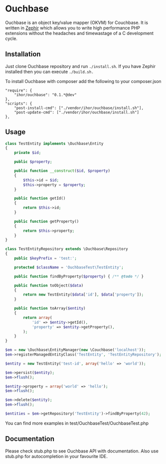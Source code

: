 Ouchbase
========

Ouchbase is an object key/value mapper (OKVM) for Couchbase. It is written in [Zephir](https://github.com/phalcon/zephir) which allows you to write high performance PHP extensions without the headaches and timewastage of a C development cycle.

Installation
------------
Just clone Ouchbase repository and run `./install.sh`. If you have Zephir installed then you can execute `./build.sh.`

To install Ouchbase with composer add the following to your composer.json
```
"require": {
    "ihor/ouchbase": "0.1.*@dev"
},
"scripts": {
    "post-install-cmd": ["./vendor/ihor/ouchbase/install.sh"],
    "post-update-cmd": ["./vendor/ihor/ouchbase/install.sh"]
},
```

Usage
-----
```php
class TestEntity implements \Ouchbase\Entity
{
    private $id;

    public $property;

    public function __construct($id, $property)
    {
        $this->id = $id;
        $this->property = $property;
    }

    public function getId()
    {
        return $this->id;
    }

    public function getProperty()
    {
        return $this->property;
    }
}

class TestEntityRepository extends \Ouchbase\Repository
{
    public $keyPrefix = 'test:';

    protected $className = 'OuchbaseTest\TestEntity';

    public function findByProperty($property) { /** @todo */ }

    public function toObject($data)
    {
        return new TestEntity($data['id'], $data['property']);
    }

    public function toArray($entity)
    {
        return array(
            'id' => $entity->getId(),
            'property' => $entity->getProperty(),
        );
    }
}

$em = new \Ouchbase\EntityManager(new \Couchbase('localhost'));
$em->registerManagedEntityClass('TestEntity', 'TestEntityRepository');

$entity = new TestEntity('test-id', array('hello' => 'world'));

$em->persist($entity);
$em->flush();

$entity->property = array('world' => 'hello');
$em->flush();

$em->delete($entity);
$em->flush();

$entities = $em->getRepository('TestEntity')->findByProperty(42);
```

You can find more examples in test/OuchbaseTest/OuchbaseTest.php

Documentation
-------------
Please check stub.php to see Ouchbase API with documentation. Also use stub.php for autocompletion in your favourite IDE.
